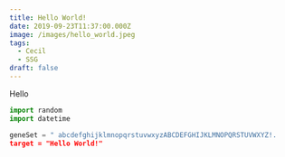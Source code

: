 ```yaml
---
title: Hello World!
date: 2019-09-23T11:37:00.000Z
image: /images/hello_world.jpeg
tags:
  - Cecil
  - SSG
draft: false
---
```

Hello 

```python
import random 
import datetime
```

```python
geneSet = " abcdefghijklmnopqrstuvwxyzABCDEFGHIJKLMNOPQRSTUVWXYZ!.
target = "Hello World!"
```
